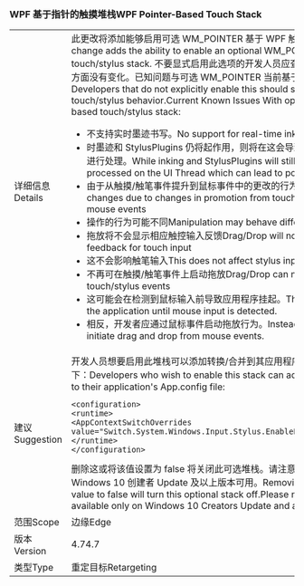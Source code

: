 ### <a name="wpf-pointer-based-touch-stack"></a><span data-ttu-id="a0839-101">WPF 基于指针的触摸堆栈</span><span class="sxs-lookup"><span data-stu-id="a0839-101">WPF Pointer-Based Touch Stack</span></span>

|   |   |
|---|---|
|<span data-ttu-id="a0839-102">详细信息</span><span class="sxs-lookup"><span data-stu-id="a0839-102">Details</span></span>|<span data-ttu-id="a0839-103">此更改将添加能够启用可选 WM_POINTER 基于 WPF 触摸/触笔堆栈。</span><span class="sxs-lookup"><span data-stu-id="a0839-103">This change adds the ability to enable an optional WM_POINTER based WPF touch/stylus stack.</span></span>  <span data-ttu-id="a0839-104">不要显式启用此选项的开发人员应查看 WPF 触摸/触笔行为方面没有变化。已知问题与可选 WM_POINTER 当前基于触摸/触笔堆栈：</span><span class="sxs-lookup"><span data-stu-id="a0839-104">Developers that do not explicitly enable this should see no change in WPF touch/stylus behavior.Current Known Issues With optional WM_POINTER based touch/stylus stack:</span></span><ul><li><span data-ttu-id="a0839-105">不支持实时墨迹书写。</span><span class="sxs-lookup"><span data-stu-id="a0839-105">No support for real-time inking.</span></span></li><li><span data-ttu-id="a0839-106">时墨迹和 StylusPlugins 仍将起作用，则将在这会导致性能不佳的 UI 线程上进行处理。</span><span class="sxs-lookup"><span data-stu-id="a0839-106">While inking and StylusPlugins will still work, they will be processed on the UI Thread which can lead to poor performance.</span></span></li><li><span data-ttu-id="a0839-107">由于从触摸/触笔事件提升到鼠标事件中的更改的行为更改</span><span class="sxs-lookup"><span data-stu-id="a0839-107">Behavioral changes due to changes in promotion from touch/stylus events to mouse events</span></span></li><li><span data-ttu-id="a0839-108">操作的行为可能不同</span><span class="sxs-lookup"><span data-stu-id="a0839-108">Manipulation may behave differently</span></span></li><li><span data-ttu-id="a0839-109">拖放将不会显示相应触控输入反馈</span><span class="sxs-lookup"><span data-stu-id="a0839-109">Drag/Drop will not show appropriate feedback for touch input</span></span></li><li><span data-ttu-id="a0839-110">这不会影响触笔输入</span><span class="sxs-lookup"><span data-stu-id="a0839-110">This does not affect stylus input</span></span></li><li><span data-ttu-id="a0839-111">不再可在触摸/触笔事件上启动拖放</span><span class="sxs-lookup"><span data-stu-id="a0839-111">Drag/Drop can no longer be initiated on touch/stylus events</span></span></li><li><span data-ttu-id="a0839-112">这可能会在检测到鼠标输入前导致应用程序挂起。</span><span class="sxs-lookup"><span data-stu-id="a0839-112">This can potentially hang the application until mouse input is detected.</span></span></li><li><span data-ttu-id="a0839-113">相反，开发者应通过鼠标事件启动拖放行为。</span><span class="sxs-lookup"><span data-stu-id="a0839-113">Instead, developers should initiate drag and drop from mouse events.</span></span></li></ul>|
|<span data-ttu-id="a0839-114">建议</span><span class="sxs-lookup"><span data-stu-id="a0839-114">Suggestion</span></span>|<span data-ttu-id="a0839-115">开发人员想要启用此堆栈可以添加转换/合并到其应用程序的 App.config 文件以下：</span><span class="sxs-lookup"><span data-stu-id="a0839-115">Developers who wish to enable this stack can add/merge the following to their application's App.config file:</span></span><pre><code class="language-xml">&lt;configuration&gt;&#13;&#10;&lt;runtime&gt;&#13;&#10;&lt;AppContextSwitchOverrides value=&quot;Switch.System.Windows.Input.Stylus.EnablePointerSupport=true&quot;/&gt;&#13;&#10;&lt;/runtime&gt;&#13;&#10;&lt;/configuration&gt;&#13;&#10;</code></pre><span data-ttu-id="a0839-116">删除这或将该值设置为 false 将关闭此可选堆栈。请注意，此堆栈是仅在 Windows 10 创建者 Update 及以上版本可用。</span><span class="sxs-lookup"><span data-stu-id="a0839-116">Removing this or setting the value to false will turn this optional stack off.Please note that this stack is available only on Windows 10 Creators Update and above.</span></span>|
|<span data-ttu-id="a0839-117">范围</span><span class="sxs-lookup"><span data-stu-id="a0839-117">Scope</span></span>|<span data-ttu-id="a0839-118">边缘</span><span class="sxs-lookup"><span data-stu-id="a0839-118">Edge</span></span>|
|<span data-ttu-id="a0839-119">版本</span><span class="sxs-lookup"><span data-stu-id="a0839-119">Version</span></span>|<span data-ttu-id="a0839-120">4.7</span><span class="sxs-lookup"><span data-stu-id="a0839-120">4.7</span></span>|
|<span data-ttu-id="a0839-121">类型</span><span class="sxs-lookup"><span data-stu-id="a0839-121">Type</span></span>|<span data-ttu-id="a0839-122">重定目标</span><span class="sxs-lookup"><span data-stu-id="a0839-122">Retargeting</span></span>|

